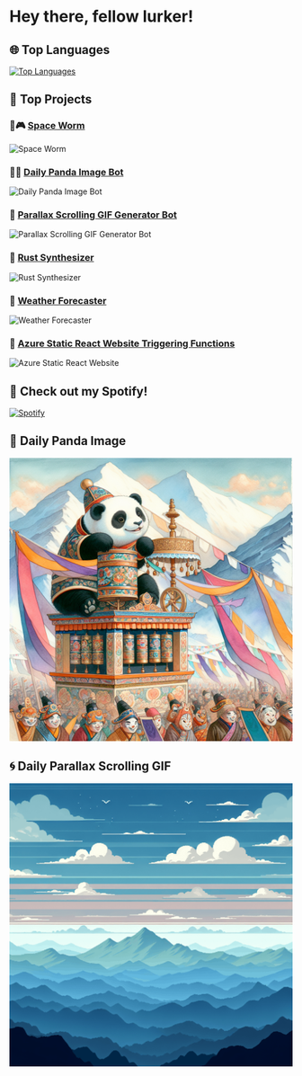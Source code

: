 # Hey there, fellow lurker!


## 🌐 Top Languages
[![Top Languages](https://github-readme-stats.vercel.app/api/top-langs/?username=hvalfangst&layout=compact)](https://github.com/YOUR_GITHUB_USERNAME/github-readme-stats)

## 🚀 Top Projects

### 🦀🎮 [Space Worm](https://github.com/hvalfangst/rust-space-worm-game-wasm)
![Space Worm](https://github-readme-stats.vercel.app/api/pin/?username=hvalfangst&repo=rust-space-worm-game-wasm)


### 🐍🐼 [Daily Panda Image Bot](https://github.com/hvalfangst/daily-panda-image-bot)
![Daily Panda Image Bot](https://github-readme-stats.vercel.app/api/pin/?username=hvalfangst&repo=daily-panda-image-bot)


### 🦀 [Parallax Scrolling GIF Generator Bot](https://github.com/hvalfangst/parallax-scrolling-gif-generator-bot)
![Parallax Scrolling GIF Generator Bot](https://github-readme-stats.vercel.app/api/pin/?username=hvalfangst&repo=parallax-scrolling-gif-generator-bot)

### 🦀 [Rust Synthesizer](https://github.com/hvalfangst/Rust-Synthesizer)
![Rust Synthesizer](https://github-readme-stats.vercel.app/api/pin/?username=hvalfangst&repo=Rust-Synthesizer)

### 🐍 [Weather Forecaster](https://github.com/hvalfangst/weather-forecaster)
![Weather Forecaster](https://github-readme-stats.vercel.app/api/pin/?username=hvalfangst&repo=weather-forecaster)

### 🐳 [Azure Static React Website Triggering Functions](https://github.com/hvalfangst/azure-static-react-website-triggering-functions)
![Azure Static React Website](https://github-readme-stats.vercel.app/api/pin/?username=hvalfangst&repo=azure-static-react-website-triggering-functions)


## 🎵 Check out my Spotify!
[![Spotify](https://img.shields.io/badge/Spotify-Artist_Profile-1DB954?logo=spotify&logoColor=white&style=for-the-badge)](https://open.spotify.com/artist/2c2LQHCbWDtjUFuDD8K2ER)


## 🐼 Daily Panda Image
![Today's Panda](https://raw.githubusercontent.com/hvalfangst/daily-panda-image-bot/main/images/panda_current.png)


## 🌀 Daily Parallax Scrolling GIF
![Today's GIF](https://raw.githubusercontent.com/hvalfangst/parallax-scrolling-gif-generator-bot/main/gifs/gif_current.gif)
